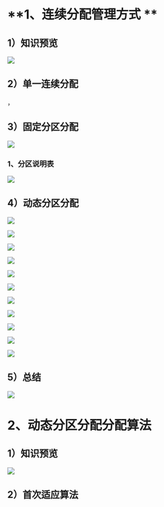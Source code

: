 # **1、连续分配管理方式	**

## **1）知识预览**

![](images/WEBRESOURCE420a0177c4299ce098552faafd36e5ec截图.png)

## **2）单一连续分配**

，

## **3）固定分区分配**

![](images/WEBRESOURCEb31ba42468ce5ba7ae6f181442c56893截图.png)

### **1、分区说明表**

![](images/WEBRESOURCEe3803a28ba2a1f56dc9f54f3db5b78e9截图.png)

## **4）动态分区分配**

![](images/WEBRESOURCE62a07f55d92739e329427adcaa0dc9b8截图.png)

![](images/WEBRESOURCE15d53602ab20782b15704e2f52c47817截图.png)

![](images/WEBRESOURCE5541e8d8f56d48621525bda7e51de35c截图.png)

![](images/WEBRESOURCEd03ae49872b874d52ad9b5859108d828截图.png)

![](images/WEBRESOURCE1feb430a20bbde94333fcae11fb11b5a截图.png)

![](images/WEBRESOURCE98602e2edcb835ff76c417cca7034f6a截图.png)

![](images/WEBRESOURCE1d57befa6417329977cdefc98e902a00截图.png)

![](images/WEBRESOURCEd9b7907356648579a96c9b264742bd4a截图.png)

![](images/WEBRESOURCE502100deae47e79c7cee7ec078ce6fad截图.png)

![](images/WEBRESOURCE144e4b7d1716f28dc9832d7d4614dff9截图.png)

![](images/WEBRESOURCE42a723cf1ba42cf625f694cb6c033b32截图.png)

## **5）总结**

![](images/WEBRESOURCEab555233eb34ce244a6a00bde1b6225f截图.png)

# **2、动态分区分配分配算法**

## **1）知识预览**

![](images/WEBRESOURCEff7ef40f758070c543b5efc67f84c70f截图.png)

## **2）首次适应算法**